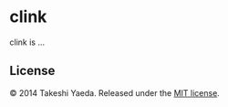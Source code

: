 # clink

clink is ...


## License

:copyright: 2014 Takeshi Yaeda. Released under the [MIT license](http://www.opensource.org/licenses/mit-license.php).
